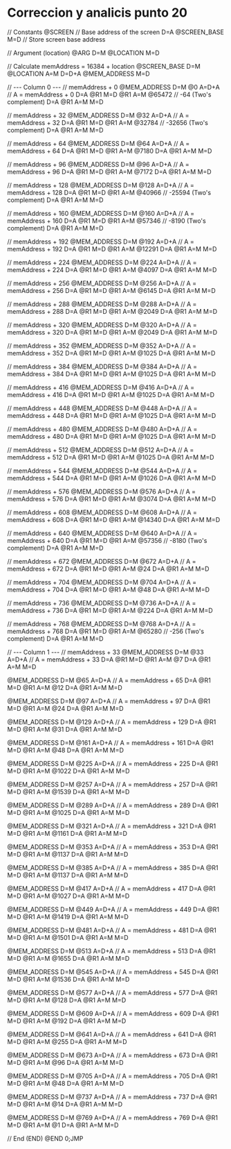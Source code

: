 # Correccion y analicis punto 20
// Constants
@SCREEN         // Base address of the screen
D=A
@SCREEN_BASE
M=D             // Store screen base address

// Argument (location)
@ARG
D=M
@LOCATION
M=D

// Calculate memAddress = 16384 + location
@SCREEN_BASE
D=M
@LOCATION
A=M
D=D+A
@MEM_ADDRESS
M=D

// --- Column 0 ---
  // memAddress + 0
  @MEM_ADDRESS
  D=M
  @0
  A=D+A    // A = memAddress + 0
  D=A
  @R1
  M=D
  @R1
  A=M
  @65472     // -64 (Two's complement)
  D=A
  @R1
  A=M
  M=D

  // memAddress + 32
  @MEM_ADDRESS
  D=M
  @32
  A=D+A    // A = memAddress + 32
  D=A
  @R1
  M=D
  @R1
  A=M
  @32784     // -32656 (Two's complement)
  D=A
  @R1
  A=M
  M=D

  // memAddress + 64
  @MEM_ADDRESS
  D=M
  @64
  A=D+A    // A = memAddress + 64
  D=A
  @R1
  M=D
  @R1
  A=M
  @7180
  D=A
  @R1
  A=M
  M=D

  // memAddress + 96
  @MEM_ADDRESS
  D=M
  @96
  A=D+A    // A = memAddress + 96
  D=A
  @R1
  M=D
  @R1
  A=M
  @7172
  D=A
  @R1
  A=M
  M=D

  // memAddress + 128
  @MEM_ADDRESS
  D=M
  @128
  A=D+A    // A = memAddress + 128
  D=A
  @R1
  M=D
  @R1
  A=M
  @40966     // -25594 (Two's complement)
  D=A
  @R1
  A=M
  M=D

  // memAddress + 160
  @MEM_ADDRESS
  D=M
  @160
  A=D+A    // A = memAddress + 160
  D=A
  @R1
  M=D
  @R1
  A=M
  @57346    // -8190 (Two's complement)
  D=A
  @R1
  A=M
  M=D

  // memAddress + 192
  @MEM_ADDRESS
  D=M
  @192
  A=D+A    // A = memAddress + 192
  D=A
  @R1
  M=D
  @R1
  A=M
  @12291
  D=A
  @R1
  A=M
  M=D

  // memAddress + 224
  @MEM_ADDRESS
  D=M
  @224
  A=D+A    // A = memAddress + 224
  D=A
  @R1
  M=D
  @R1
  A=M
  @4097
  D=A
  @R1
  A=M
  M=D

  // memAddress + 256
  @MEM_ADDRESS
  D=M
  @256
  A=D+A    // A = memAddress + 256
  D=A
  @R1
  M=D
  @R1
  A=M
  @6145
  D=A
  @R1
  A=M
  M=D

  // memAddress + 288
  @MEM_ADDRESS
  D=M
  @288
  A=D+A    // A = memAddress + 288
  D=A
  @R1
  M=D
  @R1
  A=M
  @2049
  D=A
  @R1
  A=M
  M=D

  // memAddress + 320
  @MEM_ADDRESS
  D=M
  @320
  A=D+A    // A = memAddress + 320
  D=A
  @R1
  M=D
  @R1
  A=M
  @2049
  D=A
  @R1
  A=M
  M=D

  // memAddress + 352
  @MEM_ADDRESS
  D=M
  @352
  A=D+A    // A = memAddress + 352
  D=A
  @R1
  M=D
  @R1
  A=M
  @1025
  D=A
  @R1
  A=M
  M=D

  // memAddress + 384
  @MEM_ADDRESS
  D=M
  @384
  A=D+A    // A = memAddress + 384
  D=A
  @R1
  M=D
  @R1
  A=M
  @1025
  D=A
  @R1
  A=M
  M=D

  // memAddress + 416
  @MEM_ADDRESS
  D=M
  @416
  A=D+A    // A = memAddress + 416
  D=A
  @R1
  M=D
  @R1
  A=M
  @1025
  D=A
  @R1
  A=M
  M=D

  // memAddress + 448
  @MEM_ADDRESS
  D=M
  @448
  A=D+A    // A = memAddress + 448
  D=A
  @R1
  M=D
  @R1
  A=M
  @1025
  D=A
  @R1
  A=M
  M=D

  // memAddress + 480
  @MEM_ADDRESS
  D=M
  @480
  A=D+A    // A = memAddress + 480
  D=A
  @R1
  M=D
  @R1
  A=M
  @1025
  D=A
  @R1
  A=M
  M=D

  // memAddress + 512
  @MEM_ADDRESS
  D=M
  @512
  A=D+A    // A = memAddress + 512
  D=A
  @R1
  M=D
  @R1
  A=M
  @1025
  D=A
  @R1
  A=M
  M=D

  // memAddress + 544
  @MEM_ADDRESS
  D=M
  @544
  A=D+A    // A = memAddress + 544
  D=A
  @R1
  M=D
  @R1
  A=M
  @1026
  D=A
  @R1
  A=M
  M=D

  // memAddress + 576
  @MEM_ADDRESS
  D=M
  @576
  A=D+A    // A = memAddress + 576
  D=A
  @R1
  M=D
  @R1
  A=M
  @3074
  D=A
  @R1
  A=M
  M=D

  // memAddress + 608
  @MEM_ADDRESS
  D=M
  @608
  A=D+A    // A = memAddress + 608
  D=A
  @R1
  M=D
  @R1
  A=M
  @14340
  D=A
  @R1
  A=M
  M=D

  // memAddress + 640
  @MEM_ADDRESS
  D=M
  @640
  A=D+A    // A = memAddress + 640
  D=A
  @R1
  M=D
  @R1
  A=M
  @57356     // -8180 (Two's complement)
  D=A
  @R1
  A=M
  M=D

  // memAddress + 672
  @MEM_ADDRESS
  D=M
  @672
  A=D+A    // A = memAddress + 672
  D=A
  @R1
  M=D
  @R1
  A=M
  @24
  D=A
  @R1
  A=M
  M=D

  // memAddress + 704
  @MEM_ADDRESS
  D=M
  @704
  A=D+A    // A = memAddress + 704
  D=A
  @R1
  M=D
  @R1
  A=M
  @48
  D=A
  @R1
  A=M
  M=D

  // memAddress + 736
  @MEM_ADDRESS
  D=M
  @736
  A=D+A    // A = memAddress + 736
  D=A
  @R1
  M=D
  @R1
  A=M
  @224
  D=A
  @R1
  A=M
  M=D

  // memAddress + 768
  @MEM_ADDRESS
  D=M
  @768
  A=D+A    // A = memAddress + 768
  D=A
  @R1
  M=D
  @R1
  A=M
  @65280     // -256 (Two's complement)
  D=A
  @R1
  A=M
  M=D

// --- Column 1 ---
  // memAddress + 33
  @MEM_ADDRESS
  D=M
  @33
  A=D+A    // A = memAddress + 33
  D=A
  @R1
  M=D
  @R1
  A=M
  @7
  D=A
  @R1
  A=M
  M=D

  @MEM_ADDRESS
  D=M
  @65
  A=D+A    // A = memAddress + 65
  D=A
  @R1
  M=D
  @R1
  A=M
  @12
  D=A
  @R1
  A=M
  M=D

  @MEM_ADDRESS
  D=M
  @97
  A=D+A    // A = memAddress + 97
  D=A
  @R1
  M=D
  @R1
  A=M
  @24
  D=A
  @R1
  A=M
  M=D

  @MEM_ADDRESS
  D=M
  @129
  A=D+A    // A = memAddress + 129
  D=A
  @R1
  M=D
  @R1
  A=M
  @31
  D=A
  @R1
  A=M
  M=D

  @MEM_ADDRESS
  D=M
  @161
  A=D+A    // A = memAddress + 161
  D=A
  @R1
  M=D
  @R1
  A=M
  @48
  D=A
  @R1
  A=M
  M=D

  @MEM_ADDRESS
  D=M
  @225
  A=D+A    // A = memAddress + 225
  D=A
  @R1
  M=D
  @R1
  A=M
  @1022
  D=A
  @R1
  A=M
  M=D

  @MEM_ADDRESS
  D=M
  @257
  A=D+A    // A = memAddress + 257
  D=A
  @R1
  M=D
  @R1
  A=M
  @1539
  D=A
  @R1
  A=M
  M=D

  @MEM_ADDRESS
  D=M
  @289
  A=D+A    // A = memAddress + 289
  D=A
  @R1
  M=D
  @R1
  A=M
  @1025
  D=A
  @R1
  A=M
  M=D

  @MEM_ADDRESS
  D=M
  @321
  A=D+A    // A = memAddress + 321
  D=A
  @R1
  M=D
  @R1
  A=M
  @1161
  D=A
  @R1
  A=M
  M=D

  @MEM_ADDRESS
  D=M
  @353
  A=D+A    // A = memAddress + 353
  D=A
  @R1
  M=D
  @R1
  A=M
  @1137
  D=A
  @R1
  A=M
  M=D

  @MEM_ADDRESS
  D=M
  @385
  A=D+A    // A = memAddress + 385
  D=A
  @R1
  M=D
  @R1
  A=M
  @1137
  D=A
  @R1
  A=M
  M=D

  @MEM_ADDRESS
  D=M
  @417
  A=D+A    // A = memAddress + 417
  D=A
  @R1
  M=D
  @R1
  A=M
  @1027
  D=A
  @R1
  A=M
  M=D

  @MEM_ADDRESS
  D=M
  @449
  A=D+A    // A = memAddress + 449
  D=A
  @R1
  M=D
  @R1
  A=M
  @1419
  D=A
  @R1
  A=M
  M=D

  @MEM_ADDRESS
  D=M
  @481
  A=D+A    // A = memAddress + 481
  D=A
  @R1
  M=D
  @R1
  A=M
  @1501
  D=A
  @R1
  A=M
  M=D

  @MEM_ADDRESS
  D=M
  @513
  A=D+A    // A = memAddress + 513
  D=A
  @R1
  M=D
  @R1
  A=M
  @1655
  D=A
  @R1
  A=M
  M=D

  @MEM_ADDRESS
  D=M
  @545
  A=D+A    // A = memAddress + 545
  D=A
  @R1
  M=D
  @R1
  A=M
  @1536
  D=A
  @R1
  A=M
  M=D

  @MEM_ADDRESS
  D=M
  @577
  A=D+A    // A = memAddress + 577
  D=A
  @R1
  M=D
  @R1
  A=M
  @128
  D=A
  @R1
  A=M
  M=D

  @MEM_ADDRESS
  D=M
  @609
  A=D+A    // A = memAddress + 609
  D=A
  @R1
  M=D
  @R1
  A=M
  @192
  D=A
  @R1
  A=M
  M=D

  @MEM_ADDRESS
  D=M
  @641
  A=D+A    // A = memAddress + 641
  D=A
  @R1
  M=D
  @R1
  A=M
  @255
  D=A
  @R1
  A=M
  M=D

  @MEM_ADDRESS
  D=M
  @673
  A=D+A    // A = memAddress + 673
  D=A
  @R1
  M=D
  @R1
  A=M
  @96
  D=A
  @R1
  A=M
  M=D

  @MEM_ADDRESS
  D=M
  @705
  A=D+A    // A = memAddress + 705
  D=A
  @R1
  M=D
  @R1
  A=M
  @48
  D=A
  @R1
  A=M
  M=D

  @MEM_ADDRESS
  D=M
  @737
  A=D+A    // A = memAddress + 737
  D=A
  @R1
  M=D
  @R1
  A=M
  @14
  D=A
  @R1
  A=M
  M=D

  @MEM_ADDRESS
  D=M
  @769
  A=D+A    // A = memAddress + 769
  D=A
  @R1
  M=D
  @R1
  A=M
  @1
  D=A
  @R1
  A=M
  M=D

// End
(END)
  @END
  0;JMP
